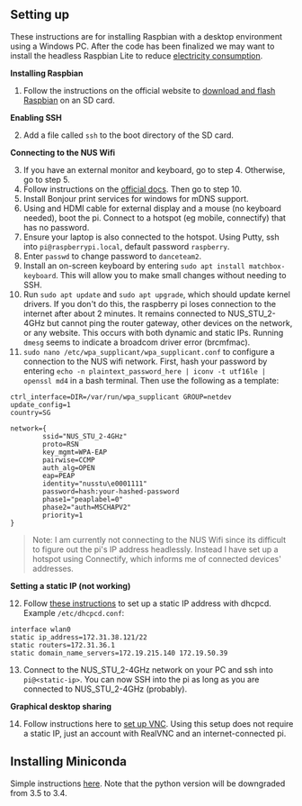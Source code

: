 ## Setting up
These instructions are for installing Raspbian with a desktop environment using a Windows PC. After the code has been finalized we may want to install the headless Raspbian Lite to reduce [electricity consumption](https://raspberrypi.stackexchange.com/a/39933).

**Installing Raspbian**

1. Follow the instructions on the official website to [download and flash Raspbian](https://www.raspberrypi.org/documentation/installation/installing-images/) on an SD card.

**Enabling SSH**

2. Add a file called `ssh` to the boot directory of the SD card.

**Connecting to the NUS Wifi**

3. If you have an external monitor and keyboard, go to step 4. Otherwise, go to step 5.
4. Follow instructions on the [official docs](https://projects.raspberrypi.org/en/projects/raspberry-pi-getting-started/4). Then go to step 10.
5. Install Bonjour print services for windows for mDNS support. 
6. Using and HDMI cable for external display and a mouse (no keyboard needed), boot the pi. Connect to a hotspot (eg mobile, connectify) that has no password.
7. Ensure your laptop is also connected to the hotspot. Using Putty, ssh into `pi@raspberrypi.local`, default password `raspberry`.
8. Enter `passwd` to change password to `danceteam2`.
9. Install an on-screen keyboard by entering `sudo apt install matchbox-keyboard`. This will allow you to make small changes without needing to SSH.
10. Run `sudo apt update` and `sudo apt upgrade`, which should update kernel drivers. If you don't do this, the raspberry pi loses connection to the internet after about 2 minutes. It remains connected to NUS_STU_2-4GHz but cannot ping the router gateway, other devices on the network, or any website. This occurs with both dynamic and static IPs. Running `dmesg` seems to indicate a broadcom driver error (brcmfmac).
11. `sudo nano /etc/wpa_supplicant/wpa_supplicant.conf` to configure a connection to the NUS wifi network. First, hash your password by entering `echo -n plaintext_password_here | iconv -t utf16le | openssl md4` in a bash terminal. Then use the following as a template:
```
ctrl_interface=DIR=/var/run/wpa_supplicant GROUP=netdev
update_config=1
country=SG

network={
        ssid="NUS_STU_2-4GHz"
        proto=RSN
        key_mgmt=WPA-EAP
        pairwise=CCMP
        auth_alg=OPEN
        eap=PEAP
        identity="nusstu\e0001111"
        password=hash:your-hashed-password
        phase1="peaplabel=0"
        phase2="auth=MSCHAPV2"
        priority=1
}
```

> Note: I am currently not connecting to the NUS Wifi since its difficult to figure out the pi's IP address headlessly. Instead I have set up a hotspot using Connectify, which informs me of connected devices' addresses.

**Setting a static IP (not working)**

12. Follow [these instructions](https://raspberrypi.stackexchange.com/questions/37920/how-do-i-set-up-networking-wifi-static-ip-address/74428#74428) to set up a static IP address with dhcpcd. Example `/etc/dhcpcd.conf`:
```
interface wlan0
static ip_address=172.31.38.121/22
static routers=172.31.36.1
static domain_name_servers=172.19.215.140 172.19.50.39
```
13. Connect to the NUS_STU_2-4GHz network on your PC and ssh into `pi@<static-ip>`. You can now SSH into the pi as long as you are connected to NUS_STU_2-4GHz (probably).

**Graphical desktop sharing**

14. Follow instructions here to [set up VNC](https://www.realvnc.com/en/connect/docs/raspberry-pi.html#setting-up-your-raspberry-pi). Using this setup does not require a static IP, just an account with RealVNC and an internet-connected pi.


## Installing Miniconda

Simple instructions [here](https://gist.github.com/simoncos/a7ce35babeaf73f512be24135c0fbafb). Note that the python version will be downgraded from 3.5 to 3.4.